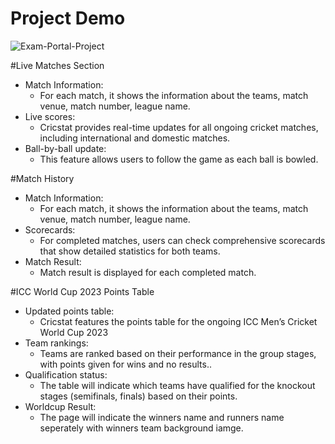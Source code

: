 # Project Demo
![Exam-Portal-Project](https://github.com/user-attachments/assets/fb7d649c-bef7-4170-9ea8-07a93a4435e1)

#Live Matches Section
* Match Information:
	- For each match, it shows the information about the teams, match venue, match number, league name.
* Live scores:
	- Cricstat provides real-time updates for all ongoing cricket matches, including international and domestic matches.
* Ball-by-ball update:
	- This feature allows users to follow the game as each ball is bowled.

#Match History
* Match Information:
	- For each match, it shows the information about the teams, match venue, match number, league name.
* Scorecards:
	- For completed matches, users can check comprehensive scorecards that show detailed statistics for both teams.
* Match Result:
	- Match result is displayed for each completed match.

#ICC World Cup 2023 Points Table
* Updated points table:
	- Cricstat features the points table for the ongoing ICC Men’s Cricket World Cup 2023
* Team rankings:
  - Teams are ranked based on their performance in the group stages, with points given for wins and no results..
* Qualification status:
  - The table will indicate which teams have qualified for the knockout stages (semifinals, finals) based on their points.
* Worldcup Result:
  - The page will indicate the winners name and runners name seperately with winners team background iamge.


